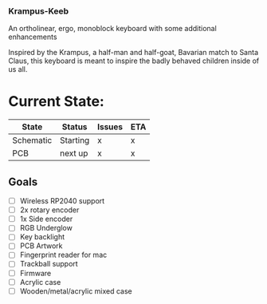 ### Krampus-Keeb
An ortholinear, ergo, monoblock keyboard with some additional enhancements

Inspired by the Krampus, a half-man and half-goat, Bavarian match to Santa Claus, this keyboard is meant to inspire the badly behaved children inside of us all.

# Current State:

| State | Status | Issues | ETA |
|-------|--------|--------|-----|
| Schematic| Starting | x | x |
| PCB | next up | x | x |


## Goals
- [ ] Wireless RP2040 support
- [ ] 2x rotary encoder
- [ ] 1x Side encoder
- [ ] RGB Underglow
- [ ] Key backlight
- [ ] PCB Artwork
- [ ] Fingerprint reader for mac
- [ ] Trackball support
- [ ] Firmware
- [ ] Acrylic case
- [ ] Wooden/metal/acrylic mixed case

